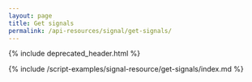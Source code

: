 ```yaml
---
layout: page
title: Get signals
permalink: /api-resources/signal/get-signals/
---
```


{% include deprecated_header.html %}

{% include /script-examples/signal-resource/get-signals/index.md %}
